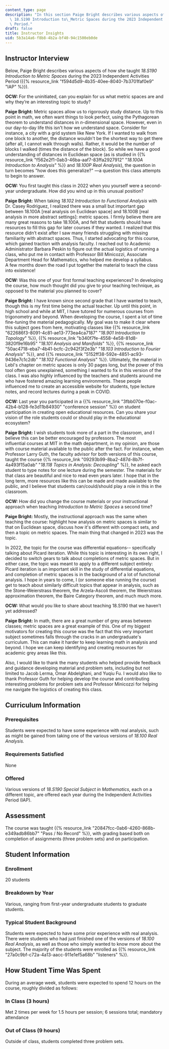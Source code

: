 ```yaml
---
content_type: page
description: "In this section Paige Bright describes various aspects of how she taught\
  \ 18.S190 Introduction to\_Metric Spaces during the 2023 Independent Activities\
  \ Period."
draft: false
title: Instructor Insights
uid: 5b3a14a6-f8b8-4b2a-bf40-94c1500eb0de
---
```

## Instructor Interview

Below, Paige Bright describes various aspects of how she taught *18.S190 Introduction to Metric Spaces* during the 2023 Independent Activities Period ({{% resource_link "f594d5d9-4b35-40ee-8040-7b3701faf0e9" "IAP" %}}).

**OCW:** For the uninitiated, can you explain for us what metric spaces are and why they’re an interesting topic to study?

**Paige Bright:** Metric spaces allow us to rigorously study distance. Up to this point in math, we often want things to look perfect, using the Pythagorean theorem to understand distances in *n*\-dimensional space. However, even in our day-to-day life this isn't how we understand space. Consider for instance, a city with a grid system like New York. If I wanted to walk from one block to another, the distance wouldn't be the shortest way to get there (after all, I cannot walk through walls). Rather, it would be the number of blocks I walked (times the distance of the block). So while we have a good understanding of distances in Euclidean space (as is studied in {{% resource_link "f562e2f1-0ab3-46ba-aaf7-83ffa2927912" "*18.100A Introduction to Analysis*" %}} and *18.100P Real Analysis*), the question in turn becomes "how does this generalize?" —a question this class attempts to begin to answer.

**OCW:** You first taught this class in 2022 when you yourself were a second-year undergraduate. How did you wind up in this unusual position?

**Paige Bright:** When taking *18.102 Introduction to Functional Analysis* with Dr. Casey Rodriguez, I realized there was a small but important gap between 18.100A \[real analysis on Euclidean space\] and 18.100B \[real analysis in more abstract settings\]: metric spaces. I firmly believe there are many great reasons to take 18.100A, and felt that students should have resources to fill this gap for later courses if they wanted. I realized that this resource didn’t exist after I saw many friends struggling with missing familiarity with abstract spaces. Thus, I started advocating for this course, which gained traction with analysis faculty. I reached out to Academic Administrator Barbara Peskin to figure out the actual logistics of running a class, who put me in contact with Professor Bill Minicozzi, Associate Department Head for Mathematics, who helped me develop a syllabus. A few months down the road I put together the material to teach the class into existence!

**OCW:** Was this one of your first formal teaching experiences? In developing the course, how much thought did you give to your teaching technique, as opposed to the material you planned to cover?

**Paige Bright:** I have known since second grade that I have wanted to teach, though this is my first time being the actual teacher. Up until this point, in high school and while at MIT, I have tutored for numerous courses from trigonometry and beyond. When developing the course, I spent a lot of time fine-tuning the material pedagogically. My goal was to make it clear where this subject goes from here, motivating classes like {{% resource_link "622686f3-8091-4c81-ae13-773ea4ca7187" "*18.901 Introduction to Topology*" %}}, {{% resource_link "b340f7fe-4558-4e58-81d8-3820f9e16b95" "*18.101 Analysis and Manifolds*" %}}, {{% resource_link "50ac4718-eba7-4b41-bcfc-2c942f3f2e3b" "*18.103 Introduction to Fourier Analysis*" %}}, and {{% resource_link "5152ff38-592e-4851-ac93-9436e7c1c2db" "*18.102 Functional Analysis*" %}}. Ultimately, the material in Lebl's chapter on metric spaces is only 30 pages long, but the power of this tool often goes unexplained, something I wanted to fix in this version of the class. I was also highly influenced by the teachers and students around me who have fostered amazing learning environments. These people influenced me to create an accessible website for students, type lecture notes, and record lectures during a peak in COVID.

**OCW:** Last year you participated in a {{% resource_link "3fbb070e-f0ac-42b4-b128-fe3d11b84930" "conference session" %}} on student participation in creating open educational resources. Can you share your vision of the role students could or should play in the educational ecosystem?

**Paige Bright:** I wish students took more of a part in the classroom, and I believe this can be better encouraged by professors. The most influential courses at MIT in the math department, in my opinion, are those with course material available to the public after the fact. For instance, when Professor Larry Guth, the faculty advisor for both versions of this course, taught the course {{% resource_link "09293b99-8ba2-487d-8b7f-4a493f15a0ab" "*18.118 Topics in Analysis: Decoupling*" %}}, he asked each student to type notes for one lecture during the semester. The materials for that class are beautiful and nice to read even years later. I hope that in the long term, more resources like this can be made and made available to the public, and I believe that students can/could/should play a role in this in the classroom.

**OCW:** How did you change the course materials or your instructional approach when teaching *Introduction to Metric Spaces* a second time?

**Paige Bright:** Mostly, the instructional approach was the same when teaching the course: highlight how analysis on metric spaces is similar to that on Euclidean space, discuss how it's different with compact sets, and then a topic on metric spaces. The main thing that changed in 2023 was the topic.

In 2022, the topic for the course was differential equations-- specifically talking about Picard iteration. While this topic is interesting in its own right, I decided to switch gears to talk about completions of metric spaces. But in either case, the topic was meant to apply to a different subject entirely: Picard iteration is an important skill in the study of differential equations, and completion of metric spaces is in the background of a lot of functional analysis. I hope in years to come, I (or someone else running the course) get to teach about similarly difficult topics that appear in analysis, such as the Stone-Weierstrass theorem, the Arzela-Ascoli theorem, the Weierstrass approximation theorem, the Baire Category theorem, and much much more.

**OCW:** What would you like to share about teaching 18.S190 that we haven’t yet addressed?

**Paige Bright:** In math, there are a great number of grey areas between classes; metric spaces are a great example of this. One of my biggest motivators for creating this course was the fact that this very important subject sometimes falls through the cracks in an undergraduate's curriculum. This can make it harder to keep learning math in analysis and beyond. I hope we can keep identifying and creating resources for academic grey areas like this.

Also, I would like to thank the many students who helped provide feedback and guidance developing material and problem sets, including but not limited to Jacob Lerma, Omar Abdelghani, and Yuqiu Fu. I would also like to thank Professor Guth for helping develop the course and contributing interesting problems for problem sets and Professor Minicozzi for helping me navigate the logistics of creating this class.

## Curriculum Information

### Prerequisites

Students were expected to have some experience with real analysis, such as might be gained from taking one of the various versions of *18.100 Real Analysis.*

### Requirements Satisfied

None

### Offered

Various versions of *18.S190 Special Subject in Mathematics*, each on a different topic, are offered each year during the Independent Activities Period (IAP).

## Assessment

The course was taught {{% resource_link "20847fcc-0ab6-4260-868b-e349adb86bb7" "Pass / No Record" %}}, with grading based both on completion of assignments (three problem sets) and on participation.

## Student Information

### Enrollment

20 students

### Breakdown by Year

Various, ranging from first-year undergraduate students to graduate students.

### Typical Student Background

Students were expected to have some prior experience with real analysis. There were students who had just finished one of the versions of *18.100 Real Analysis*, as well as those who simply wanted to know more about the subject. The majority of the students were enrolled as {{% resource_link "27a0c9bf-c72a-4a13-aacc-911e1ef5a68b" "listeners" %}}.

## How Student Time Was Spent

During an average week, students were expected to spend 12 hours on the course, roughly divided as follows:

### In Class (3 hours)

Met 2 times per week for 1.5 hours per session; 6 sessions total; mandatory attendance

### Out of Class (9 hours)

Outside of class, students completed three problem sets.